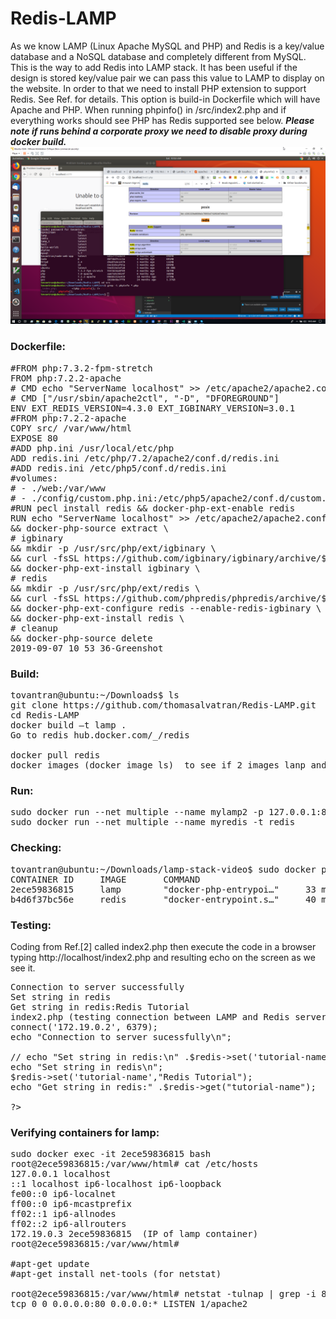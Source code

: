 # Redis-LAMP
As we know LAMP (Linux Apache MySQL and PHP) and Redis is a key/value database and a NoSQL database and completely different from MySQL. This is the way to add Redis into LAMP stack.
It has been useful if the design is stored key/value pair we can pass this value to LAMP to display on the website. In order to that we need to install PHP extension to support Redis. See Ref. for details.
This option is build-in Dockerfile which will have Apache and PHP. When running phpinfo() in /src/index2.php and if everything works should see PHP has Redis supported see below. <strong><em>Please note if runs behind a corporate proxy we need to disable proxy during docker build.</em></strong>
![PHP support Redis](https://github.com/thomasalvatran/Redis-LAMP/blob/master/src/img/2019-09-07%2010_53_36-Greenshot.png)

### Dockerfile:	
<pre>
#FROM php:7.3.2-fpm-stretch
FROM php:7.2.2-apache
# CMD echo "ServerName localhost" >> /etc/apache2/apache2.conf
# CMD ["/usr/sbin/apache2ctl", "-D", "DFOREGROUND"]
ENV EXT_REDIS_VERSION=4.3.0 EXT_IGBINARY_VERSION=3.0.1
#FROM php:7.2.2-apache
COPY src/ /var/www/html
EXPOSE 80
#ADD php.ini /usr/local/etc/php
ADD redis.ini /etc/php/7.2/apache2/conf.d/redis.ini
#ADD redis.ini /etc/php5/conf.d/redis.ini
#volumes:
# - ./web:/var/www
# - ./config/custom.php.ini:/etc/php5/apache2/conf.d/custom.php.ini
#RUN pecl install redis && docker-php-ext-enable redis
RUN echo "ServerName localhost" >> /etc/apache2/apache2.conf \
&& docker-php-source extract \
# igbinary
&& mkdir -p /usr/src/php/ext/igbinary \
&& curl -fsSL https://github.com/igbinary/igbinary/archive/$EXT_IGBINARY_VERSION.tar.gz | tar xvz -C /usr/src/php/ext/igbinary --strip 1 \
&& docker-php-ext-install igbinary \
# redis
&& mkdir -p /usr/src/php/ext/redis \
&& curl -fsSL https://github.com/phpredis/phpredis/archive/$EXT_REDIS_VERSION.tar.gz | tar xvz -C /usr/src/php/ext/redis --strip 1 \
&& docker-php-ext-configure redis --enable-redis-igbinary \
&& docker-php-ext-install redis \
# cleanup
&& docker-php-source delete
2019-09-07 10_53_36-Greenshot
</pre>
### Build:
<pre>
tovantran@ubuntu:~/Downloads$ ls
git clone https://github.com/thomasalvatran/Redis-LAMP.git
cd Redis-LAMP
docker build –t lamp .
Go to redis hub.docker.com/_/redis

docker pull redis
docker images (docker image ls)  to see if 2 images lanp and redis existing then run them as the same network called multiple so they can communicate to each other.
</pre>
### Run:
<pre>
sudo docker run --net multiple --name mylamp2 -p 127.0.0.1:80:80 -v $(pwd)/src:/var/www/html/ -t lamp
sudo docker run --net multiple --name myredis -t redis
</pre>
### Checking:
<pre>
tovantran@ubuntu:~/Downloads/lamp-stack-video$ sudo docker ps
CONTAINER ID     IMAGE       COMMAND	                   	CREATED		STATUS		PORTS				NAMES
2ece59836815     lamp        "docker-php-entrypoi…"		33 minutes ago	Up 33 minutes	80/tcp				mylamp2
b4d6f37bc56e     redis       "docker-entrypoint.s…"		40 minutes ago	Up 40 minutes	6379/tcp			myredis
</pre>

### Testing:

Coding from Ref.[2] called index2.php then execute the code in a browser typing http://localhost/index2.php and resulting echo on the screen as we see it.
<pre>
Connection to server successfully
Set string in redis
Get string in redis:Redis Tutorial
index2.php (testing connection between LAMP and Redis server)	   
<?php
header('Content-type: text/plain');  //for /n
//Connection to Redis Server on localhost
$redis = new Redis();
$redis--->connect('172.19.0.2', 6379);
echo "Connection to server sucessfully\n";
 
// echo "Set string in redis:\n" .$redis-&gt;set('tutorial-name','Redis Tutorial');
echo "Set string in redis\n";
$redis-&gt;set('tutorial-name',"Redis Tutorial");
echo "Get string in redis:" .$redis-&gt;get("tutorial-name");
 
?>
</pre>

### Verifying containers for lamp:
<pre>
sudo docker exec -it 2ece59836815 bash
root@2ece59836815:/var/www/html# cat /etc/hosts
127.0.0.1 localhost
::1 localhost ip6-localhost ip6-loopback
fe00::0 ip6-localnet
ff00::0 ip6-mcastprefix
ff02::1 ip6-allnodes
ff02::2 ip6-allrouters
172.19.0.3 2ece59836815  (IP of lamp container)
root@2ece59836815:/var/www/html#

#apt-get update
#apt-get install net-tools (for netstat)

root@2ece59836815:/var/www/html# netstat -tulnap | grep -i 80
tcp 0 0 0.0.0.0:80 0.0.0.0:* LISTEN 1/apache2

</pre>
